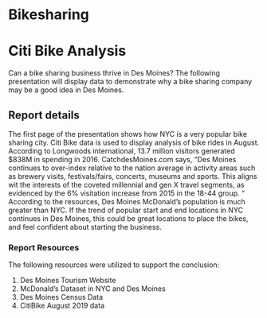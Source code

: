 # Bikesharing

# Citi Bike Analysis 
Can a bike sharing business thrive in Des Moines? The following presentation will display data to demonstrate why a bike sharing company may be a good idea in Des Moines.
## Report details
The first page of the presentation shows how NYC is a very popular bike sharing city. Citi Bike data is used to display analysis of bike rides in August.
According to Longwoods international, 13.7 million visitors generated $838M in spending in 2016. CatchdesMoines.com says, “Des Moines continues to over-index relative to the nation average in activity areas such as brewery visits, festivals/fairs, concerts, museums and sports. This aligns wit the interests of the coveted millennial and gen X travel segments, as evidenced by the 6% visitation increase from 2015 in the 18-44 group. “
According to the resources, Des Moines McDonald’s population is much greater than NYC. If the trend of popular start and end locations in NYC continues in Des Moines, this could be great locations to place the bikes, and feel confident about starting the business. 
### Report Resources
The following resources were utilized to support the conclusion:
1.	Des Moines Tourism Website
2.	McDonald’s Dataset in NYC and Des Moines
3.	Des Moines Census Data
4.	CitiBike August 2019 data 
